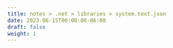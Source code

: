 ```yaml
---
title: notes > .net > libraries > system.text.json
date: 2023-06-15T00:00:00-06:00
draft: false
weight: 1
---
```

